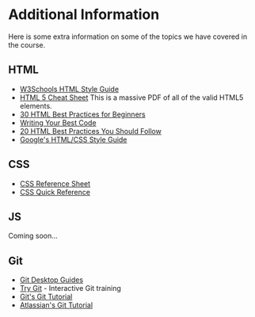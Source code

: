 # Additional Information 
Here is some extra information on some of the topics we have covered in the course.

## HTML
- [W3Schools HTML Style Guide](http://www.w3schools.com/html/html5_syntax.asp)
- [HTML 5 Cheat Sheet](https://www.smashingmagazine.com/wp-content/uploads/images/html5-cheat-sheet/html5-cheat-sheet.pdf) This is a massive PDF of all  of the valid HTML5 elements.
- [30 HTML Best Practices for Beginners](https://code.tutsplus.com/tutorials/<30-html-best-practices-for-beginners--net-4957></30-html-best-practices-for-beginners--net-4957>) 
- [Writing Your Best Code](http://learn.shayhowe.com/html-css/writing-your-best-code/)
- [20 HTML Best Practices You Should Follow](http://sixrevisions.com/web-standards/20-html-best-practices-you-should-follow/)
- [Google's HTML/CSS Style Guide](https://google.github.io/styleguide/htmlcssguide.xml)

## CSS
- [CSS Reference Sheet](http://www.w3schools.com/cssref/)
- [CSS Quick Reference](http://www.lesliefranke.com/files/reference/csscheatsheet.html)

## JS
Coming soon...

## Git
- [Git Desktop Guides](https://help.github.com/desktop/guides/)
- [Try Git](https://try.github.io) - Interactive Git training
- [Git's Git Tutorial](https://git-scm.com/docs/gittutorial)
- [Atlassian's Git Tutorial](https://www.atlassian.com/git/tutorials/)
